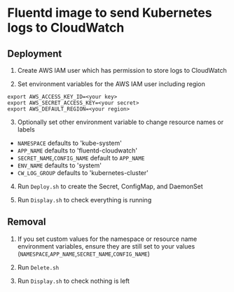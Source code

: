 # Fluentd image to send Kubernetes logs to CloudWatch

## Deployment

1. Create AWS IAM user which has permission to store logs to CloudWatch

2. Set environment variables for the AWS IAM user including region

```
export AWS_ACCESS_KEY_ID=<your key>
export AWS_SECRET_ACCESS_KEY=<your secret>
export AWS_DEFAULT_REGION=<your region>
```

3. Optionally set other environment variable to change resource names or labels

- `NAMESPACE` defaults to 'kube-system'
- `APP_NAME` defaults to 'fluentd-cloudwatch'
- `SECRET_NAME`,`CONFIG_NAME` default to `APP_NAME`
- `ENV_NAME` defaults to 'system'
- `CW_LOG_GROUP` defaults to 'kubernetes-cluster'

4. Run `Deploy.sh` to create the Secret, ConfigMap, and DaemonSet

5. Run `Display.sh` to check everything is running

## Removal

1. If you set custom values for the namespace or resource name environment variables, 
ensure they are still set to your values (`NAMESPACE`,`APP_NAME`,`SECRET_NAME`,`CONFIG_NAME`)

2. Run `Delete.sh`

3. Run `Display.sh` to check nothing is left
